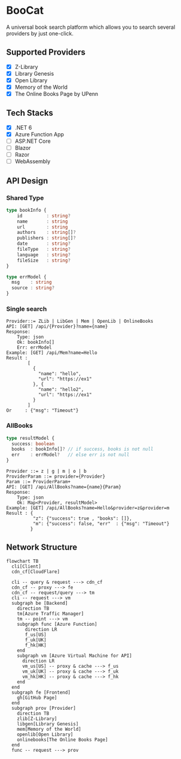 # BooCat

A universal book search platform which allows you to search several providers by just one-click.

## Supported Providers

- [x] Z-Library
- [x] Library Genesis
- [x] Open Library
- [x] Memory of the World
- [x] The Online Books Page by UPenn

## Tech Stacks

- [x] .NET 6
- [x] Azure Function App
- [ ] ASP.NET Core
- [ ] Blazor
- [ ] Razor
- [ ] WebAssembly

## API Design

### Shared Type

```ts
type bookInfo {
    id         : string?
    name       : string
    url        : string
    authors    : string[]?
    publishers : string[]?
    date       : string?
    fileType   : string?
    language   : string?
    fileSize   : string?
}

type errModel {
  msg    : string
  source : string?
}
```

### Single search

```
Provider::= ZLib | LibGen | Mem | OpenLib | OnlineBooks
API: [GET] /api/{Provider}?name={name}
Response:
    Type: json
    Ok: bookInfo[]
    Err: errModel
Example: [GET] /api/Mem?name=Hello
Result :
        [
          {
            "name": "hello",
            "url": "https://ex1"
          }, {
            "name": "hello2",
            "url": "https://ex1"
          }
        ]
Or     : {"msg": "Timeout"}
```

### AllBooks

```ts
type resultModel {
  success: boolean
  books  : bookInfo[]? // if success, books is not null
  err    : errModel?   // else err is not null
}
```
```
Provider ::= z | g | m | o | b
ProviderParam ::= provider={Provider}
Param ::= ProviderParam+
API: [GET] /api/AllBooks?name={name}{Param}
Response:
    Type: json
    Ok: Map<Provider, resultModel>
Example: [GET] /api/AllBooks?name=Hello&provider=z&provider=m
Result : {
          "z": {"success": true , "books": []},
          "m": {"success": false, "err"  : {"msg": "Timeout"}
         }
```

## Network Structure

```mermaid
flowchart TB
  cli[Client]
  cdn_cf[CloudFlare]

  cli -- query & request ---> cdn_cf
  cdn_cf -- proxy ---> fe
  cdn_cf -- request/query ---> tm
  cli -- request ---> vm
  subgraph be [Backend]
    direction TB
    tm[Azure Traffic Manager]
    tm -- point ---> vm
    subgraph func [Azure Function]
       direction LR
       f_us[US]
       f_uk[UK]
       f_hk[HK]
    end
    subgraph vm [Azure Virtual Machine for API]
      direction LR
      vm_us[US] -- proxy & cache ---> f_us
      vm_uk[UK] -- proxy & cache ---> f_uk
      vm_hk[HK] -- proxy & cache ---> f_hk
    end
  end
  subgraph fe [Frontend]
    gh[GitHub Page]
  end
  subgraph prov [Provider]
    direction TB
    zlib[Z-Library]
    libgen[Library Genesis]
    mem[Memory of the World]
    openlib[Open Library]
    onlinebooks[The Online Books Page]
  end
  func -- request ---> prov
```
